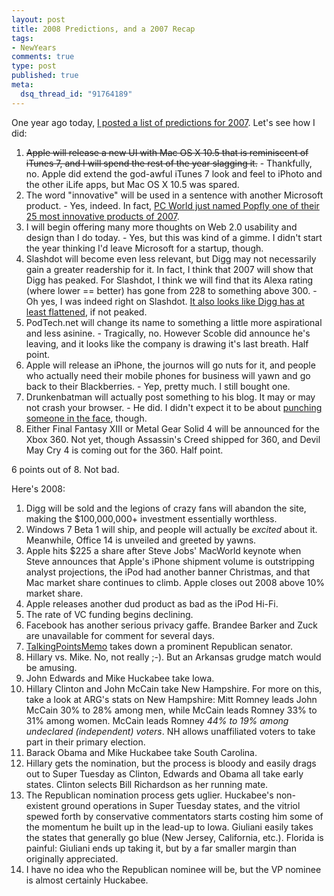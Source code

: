 ```yaml
--- 
layout: post
title: 2008 Predictions, and a 2007 Recap
tags: 
- NewYears
comments: true
type: post
published: true
meta: 
  dsq_thread_id: "91764189"
---
```

One year ago today, <a href="http://www.brethorsting.com/uidesign/2006/12/a_few_predictions_for_the_new_year.html">I posted a list of predictions for 2007</a>. Let's see how I did:

  <ol>
  <li><del datetime="2007-12-31T19:14:35+00:00">Apple will release a new UI with Mac OS X 10.5 that is reminiscent of iTunes 7, and I will spend the rest of the year slagging it.</del> - Thankfully, no. Apple did extend the god-awful iTunes 7 look and feel to iPhoto and the other iLife apps, but Mac OS X 10.5 was spared.</li>
  <li>The word "innovative" will be used in a sentence with another Microsoft product. - Yes, indeed. In fact, <a href="http://www.pcworld.com/article/id,140663/article.html">PC World just named Popfly one of their 25 most innovative products of 2007</a>.</li>
  <li>I will begin offering many more thoughts on Web 2.0 usability and design than I do today. - Yes, but this was kind of a gimme. I didn't start the year thinking I'd leave Microsoft for a startup, though.</li>
  <li>Slashdot will become even less relevant, but Digg may not necessarily gain a greater readership for it. In fact, I think that 2007 will show that Digg has peaked. For Slashdot, I think we will find that its Alexa rating (where lower == better) has gone from 228 to something above 300. - Oh yes, I was indeed right on Slashdot. <a href="http://siteanalytics.compete.com/digg.com?metric=uv">It also looks like Digg has at least flattened</a>, if not peaked.</li>
  <li>PodTech.net will change its name to something a little more aspirational and less asinine. - Tragically, no. However Scoble did announce he's leaving, and it looks like the company is drawing it's last breath. Half point.</li>
  <li>Apple will release an iPhone, the journos will go nuts for it, and people who actually need their mobile phones for business will yawn and go back to their Blackberries. - Yep, pretty much. I still bought one.</li>
  <li>Drunkenbatman will actually post something to his blog. It may or may not crash your browser. - He did. I didn't expect it to be about <a href="http://www.drunkenblog.com/drunkenblog-archives/000767.html">punching someone in the face</a>, though.</li>
  <li>Either Final Fantasy XIII or Metal Gear Solid 4 will be announced for the Xbox 360. Not yet, though Assassin's Creed shipped for 360, and Devil May Cry 4 is coming out for the 360. Half point.</li>
  </ol>

  6 points out of 8. Not bad.

  Here's 2008:

  <ol>
  <li>Digg will be sold and the legions of crazy fans will abandon the site, making the $100,000,000+ investment essentially worthless.</li>
  <li>Windows 7 Beta 1 will ship, and people will actually be <em>excited</em> about it. Meanwhile, Office 14 is unveiled and greeted by yawns.</li>
  <li>Apple hits $225 a share after Steve Jobs' MacWorld keynote when Steve announces that Apple's iPhone shipment volume is outstripping analyst projections, the iPod had another banner Christmas, and that Mac market share continues to climb. Apple closes out 2008 above 10% market share.</li>
  <li>Apple releases another dud product as bad as the iPod Hi-Fi.</li>
  <li>The rate of VC funding begins declining.</li>
  <li>Facebook has another serious privacy gaffe. Brandee Barker and Zuck are unavailable for comment for several days.</li>
  <li><a href="http://talkingpointsmemo.com/">TalkingPointsMemo</a> takes down a prominent Republican senator.</li>
  <li>Hillary vs. Mike. No, not really ;-). But an Arkansas grudge match would be amusing.</li>
  <li>John Edwards and Mike Huckabee take Iowa.</li>
  <li>Hillary Clinton and John McCain take New Hampshire. For more on this, take a look at ARG's stats on New Hampshire: Mitt Romney leads John McCain 30% to 28% among men, while McCain leads Romney 33% to 31% among women. McCain leads Romney <em>44% to 19% among undeclared (independent) voters</em>. NH allows unaffiliated voters to take part in their primary election.</li>
  <li>Barack Obama and Mike Huckabee take South Carolina.</li>
  <li>Hillary gets the nomination, but the process is bloody and easily drags out to Super Tuesday as Clinton, Edwards and Obama all take early states. Clinton selects Bill Richardson as her running mate.</li>
  <li>The Republican nomination process gets uglier. Huckabee's non-existent ground operations in Super Tuesday states, and the vitriol spewed forth by conservative commentators starts costing him some of the momentum he built up in the lead-up to Iowa. Giuliani easily takes the states that generally go blue (New Jersey, California, etc.). Florida is painful: Giuliani ends up taking it, but by a far smaller margin than originally appreciated.</li>
  <li>I have no idea who the Republican nominee will be, but the VP nominee is almost certainly Huckabee.</li>
  </ol>
